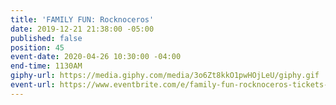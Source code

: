 ```yaml
---
title: 'FAMILY FUN: Rocknoceros'
date: 2019-12-21 21:38:00 -05:00
published: false
position: 45
event-date: 2020-04-26 10:30:00 -04:00
end-time: 1130AM
giphy-url: https://media.giphy.com/media/3o6Zt8kkO1pwHOjLeU/giphy.gif
event-url: https://www.eventbrite.com/e/family-fun-rocknoceros-tickets-87037671017
---
```


